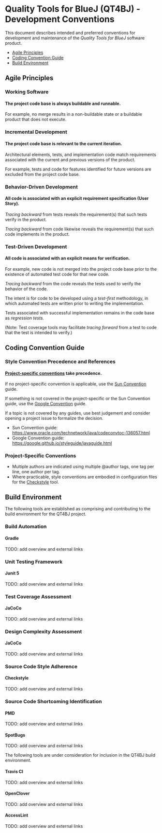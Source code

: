 # Quality Tools for BlueJ (QT4BJ) - Development Conventions

This document describes intended and preferred conventions
for development and maintenance of the _Quality Tools for BlueJ_ software product.
* [Agile Principles](/ConventionGuide.md#Agile-Principles)
* [Coding Convention Guide](/ConventionGuide.md#Coding-Convention-Guide)
* [Build Environment](/ConventionGuide.md#Build-Environment)

 
## Agile Principles

### Working Software
#### The project code base is always buildable and runnable.

For example, no merge results in a non-buildable state or a buildable product that does not execute.

### Incremental Development
#### The project code base is relevant to the current iteration.

Architectural elements, tests, and implementation code match requirements associated with the current and previous versions of the product.

For example, tests and code for features identified for future versions are excluded from the project code base.
 
### Behavior-Driven Development
#### All code is associated with an explicit requirement specification (User Story).

_Tracing backward_ from tests reveals the requirement(s) that such tests verify in the product.

_Tracing backward_ from code likewise reveals the requirement(s) that such code implements in the product.

### Test-Driven Development
#### All code is associated with an explicit means for verification.

For example, new code is not merged into the project code base prior to the existence of automated test code for that new code.

_Tracing backward_ from the code reveals the tests used to verify the behavior of the code.

The intent is for code to be developed using a _test-first_ methodology,
in which automated tests are written prior to writing the implementation.

Tests associated with successful implementation remains in the code base as _regression tests._

(Note: Test coverage tools may facilitate _tracing forward_ from a test to code that the test is intended to verify.)


## Coding Convention Guide

### Style Convention Precedence and References

#### [Project-specific conventions](/ConventionGuide.md#Project-Specific-Conventions) take precedence.

If no project-specific convention is applicable, use the [Sun Convention](https://www.oracle.com/technetwork/java/codeconvtoc-136057.html) guide.

If something is not covered in the project-specific or the Sun Convention guide, use the [Google Convention](https://google.github.io/styleguide/javaguide.html) guide.

If a topic is not covered by any guides, use best judgement and consider opening a project issue to formalize the decision.

- Sun Convention guide: https://www.oracle.com/technetwork/java/codeconvtoc-136057.html
- Google Convention guide: https://google.github.io/styleguide/javaguide.html


### Project-Specific Conventions

- Multiple authors are indicated using multiple @author tags, one tag per line, one author per tag.
- Where practicable, style conventions are embodied in configuration files for the [Checkstyle](https://checkstyle.sourceforge.io) tool.


## Build Environment

The following tools are established as comprising and contributing to the build environment for the QT4BJ project.

### Build Automation
#### Gradle
TODO: add overview and external links

### Unit Testing Framework
#### Junit 5
TODO: add overview and external links

### Test Coverage Assessment
#### JaCoCo
TODO: add overview and external links

### Design Complexity Assessment
#### JaCoCo
TODO: add overview and external links

### Source Code Style Adherence
#### Checkstyle
TODO: add overview and external links

### Source Code Shortcoming Identification
#### PMD
TODO: add overview and external links
#### SpotBugs
TODO: add overview and external links

The following tools are under consideration for inclusion in the QT4BJ build environment.
#### Travis CI
TODO: add overview and external links
#### OpenClover
TODO: add overview and external links
#### AccessLint
TODO: add overview and external links
